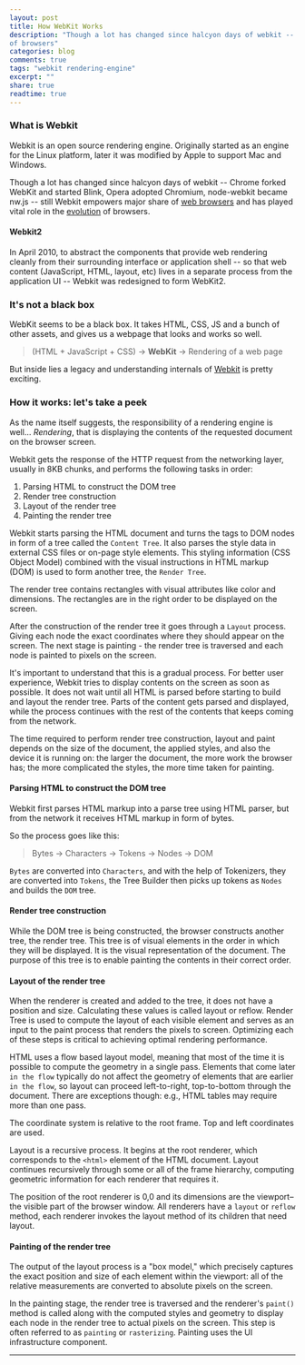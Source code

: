 ```yaml
---
layout: post
title: How WebKit Works
description: "Though a lot has changed since halcyon days of webkit -- Chrome forked WebKit and started Blink, Opera adopted Chromium, node-webkit became nw.js  -- still Webkit empowers major share of [web browsers](https://en.wikipedia.org/wiki/List_of_web_browsers#WebKit-based) and has played vital role in the [evolution](https://upload.wikimedia.org/wikipedia/commons/7/74/Timeline_of_web_browsers.svg)
of browsers"
categories: blog
comments: true
tags: "webkit rendering-engine"
excerpt: ""
share: true
readtime: true
---
```

### What is Webkit

Webkit is an open source rendering engine. Originally started as an engine for the Linux platform, later it was modified by Apple to support Mac and Windows.

Though a lot has changed since halcyon days of webkit -- Chrome forked WebKit and started Blink, Opera adopted Chromium, node-webkit became nw.js  -- still Webkit empowers major share of [web browsers](https://en.wikipedia.org/wiki/List_of_web_browsers#WebKit-based) and has played vital role in the [evolution](https://upload.wikimedia.org/wikipedia/commons/7/74/Timeline_of_web_browsers.svg)
of browsers.

#### Webkit2

In April 2010, to abstract the components that provide web rendering cleanly from their surrounding interface or application shell -- so that web content (JavaScript, HTML, layout, etc) lives in a separate process from the application UI -- Webkit was redesigned to form WebKit2.

### It's not a black box

WebKit seems to be a black box. It takes HTML, CSS, JS and a bunch of other assets, and gives us a webpage that looks and works so well.

>(HTML + JavaScript + CSS) -> **WebKit** -> Rendering of a web page

But inside lies a legacy and understanding internals of [Webkit](https://trac.webkit.org/browser/webkit/releases/WebKitGTK/webkit-2.17.3/Source) is pretty exciting.

### How it works: let's take a peek

As the name itself suggests, the responsibility of a rendering engine is well... *Rendering*, that is displaying the contents of the requested document on the browser screen.


Webkit gets the response of the HTTP request from the networking layer, usually in 8KB chunks, and performs the following tasks in order:

>
1.  Parsing HTML to construct the DOM tree
2.  Render tree construction
3.  Layout of the render tree
4.  Painting the render tree


Webkit starts parsing the HTML document and turns the tags to DOM nodes in form of a tree called the `Content Tree`. It also parses the style data in external CSS files or on-page style elements. This styling information (CSS Object Model) combined with the visual instructions in HTML markup (DOM) is used to form another tree, the `Render Tree`.

The render tree contains rectangles with visual attributes like color and dimensions. The rectangles are in the right order to be displayed on the screen.

After the construction of the render tree it goes through a `Layout` process. Giving each node the exact coordinates where they should appear on the screen. The next stage is painting - the render tree is traversed and each node is painted to pixels on the screen.

It's important to understand that this is a gradual process. For better user experience, Webkit tries to display contents on the screen as soon as possible. It does not wait until all HTML is parsed before starting to build and layout the render tree. Parts of the content gets parsed and displayed, while the process continues with the rest of the contents that keeps coming from the network.

The time required to perform render tree construction, layout and paint depends on the size of the document, the applied styles, and also the device it is running on: the larger the document, the more work the browser has; the more complicated the styles, the more time taken for painting.


#### Parsing HTML to construct the DOM tree

Webkit first parses HTML markup into a parse tree using HTML parser, but from the network it receives HTML markup in form of bytes.

So the process goes like this:

>Bytes -> Characters -> Tokens -> Nodes -> DOM

`Bytes` are converted into `Characters`, and with the help of Tokenizers, they are converted into `Tokens`, the Tree Builder then picks up tokens as `Nodes` and builds the `DOM` tree.


#### Render tree construction

While the DOM tree is being constructed, the browser constructs another tree, the render tree. This tree is of visual elements in the order in which they will be displayed. It is the visual representation of the document. The purpose of this tree is to enable painting the contents in their correct order.



#### Layout of the render tree

When the renderer is created and added to the tree, it does not have a position and size. Calculating these values is called layout or reflow. Render Tree is used to compute the layout of each visible element and serves as an input to the paint process that renders the pixels to screen. Optimizing each of these steps is critical to achieving optimal rendering performance.

HTML uses a flow based layout model, meaning that most of the time it is possible to compute the geometry in a single pass. Elements that come later ``in the flow`` typically do not affect the geometry of elements that are earlier ``in the flow``, so layout can proceed left-to-right, top-to-bottom through the document. There are exceptions though: e.g., HTML tables may require more than one pass.

The coordinate system is relative to the root frame. Top and left coordinates are used.

Layout is a recursive process. It begins at the root renderer, which corresponds to the `<html>` element of the HTML document. Layout continues recursively through some or all of the frame hierarchy, computing geometric information for each renderer that requires it.

The position of the root renderer is 0,0 and its dimensions are the viewport–the visible part of the browser window.
All renderers have a `layout` or `reflow` method, each renderer invokes the layout method of its children that need layout.

#### Painting of the render tree

The output of the layout process is a "box model," which precisely captures the exact position and size of each element within the viewport: all of the relative measurements are converted to absolute pixels on the screen.

In the painting stage, the render tree is traversed and the renderer's `paint()` method is called along with the computed styles and geometry to display each node in the render tree to actual pixels on the screen.  This step is often referred to as `painting` or `rasterizing`. Painting uses the UI infrastructure component.

------
